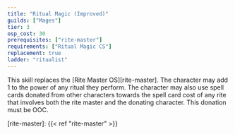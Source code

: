 ```yaml
---
title: "Ritual Magic (Improved)"
guilds: ["Mages"]
tier: 3
osp_cost: 30
prerequisites: ["rite-master"]
requirements: ["Ritual Magic CS"]
replacement: true
ladder: "ritualist"
---
```

This skill replaces the [Rite Master OS][rite-master]. The character may add 1 to the power of any ritual they perform. The character may also use spell cards donated from other characters towards the spell card cost of any rite that involves both the rite master and the donating character. This donation must be OOC.

[rite-master]: {{< ref "rite-master" >}}